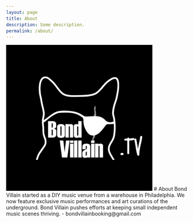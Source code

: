 ```yaml
---
layout: page
title: About
description: Some description.
permalink: /about/
---
```

<img class="img-rounded" src="/assets/img/uploads/profile.png" alt="bond.villain" width="400">
# About
Bond Villain started as a DIY music venue from a warehouse in Philadelphia. We now feature exclusive music performances and art curations of the underground. Bond Villain pushes efforts at keeping small independent music scenes thriving.
- bondvillainbooking@gmail.com
